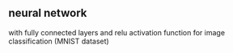 ## neural network 
with fully connected layers and relu activation function for image classification (MNIST dataset)